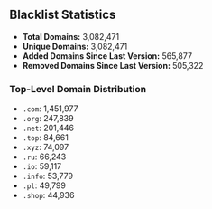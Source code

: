 ## Blacklist Statistics

- **Total Domains:** 3,082,471
- **Unique Domains:** 3,082,471
- **Added Domains Since Last Version:** 565,877
- **Removed Domains Since Last Version:** 505,322

### Top-Level Domain Distribution

-  `.com`: 1,451,977
-  `.org`: 247,839
-  `.net`: 201,446
-  `.top`: 84,661
-  `.xyz`: 74,097
-  `.ru`: 66,243
-  `.io`: 59,117
-  `.info`: 53,779
-  `.pl`: 49,799
-  `.shop`: 44,936
